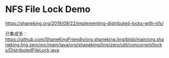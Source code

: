 # NFS File Lock Demo
<https://shaneking.org/2019/09/22/implementing-distributed-locks-with-nfs/>

已集成至：<https://github.com/ShaneKingFriendly/org.shaneking.ling/blob/main/org.shaneking.ling.zero/src/main/java/org/shaneking/ling/zero/util/concurrent/locks/DistributedFileLock.java>
